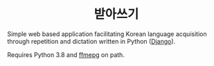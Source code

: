 <h1 align="center">받아쓰기</h1>
<p>
Simple web based application facilitating Korean language acquisition through repetition and dictation written in Python (<a href="https://www.djangoproject.com/">Django</a>).</p>
<p>
Requires Python 3.8 and <a href="https://www.ffmpeg.org">ffmepg</a> on path.
</p>
